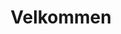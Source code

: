 ---
title: Velkommen

description: Behov for overnatting i Balestrand? Vi har nye, moderne leiligheter midt i Balestrand sentrum. Balkonger med fantastisk fjordutsikt. Lett tilkomst. Ferdig møblert, med fullt utstyrt kjøkken og bad. Perfekt for deg som ønsker mer frihet.

intro: Behov for overnatting i Balestrand? Vi har nye, moderne leiligheter midt i Balestrand sentrum. Balkonger med fantastisk fjordutsikt. Lett tilkomst. Ferdig møblert, med fullt utstyrt kjøkken og bad. Perfekt for deg som ønsker mer frihet.
intro_button: Vis alle leiligheter

images:
- /images/IMG_6391.jpeg
- /images/IMG_6373.jpeg
- /images/IMG_6377.jpeg
- /images/IMG_6248.jpg
- /images/jetski.jpg

items: 
- title: Utleie
  image:
    - src: /images/IMG_9845-HDR-492x277.jpg
      alt: Bilde av oppredd seng
  text: Vi har utleie av leiligheter og vannscooter midt i Balestrand sentrum. Perfekt for korte dagsturer i nærområdet.
  link:
    href: /utleie
    text: Mer informasjon

- title: Lokasjon
  image: 
    - src: /images/balestrand-492x277.jpg
      alt: Bilde av Balestrand fra luften
  text: Alle våre leiligheter ligger sentralt i Balestrand sentrum. Rolige omgivelser og med en fantastisk fjordutsikt. Korte avstander til det du trenger.
  link:
    href: /lokasjon
    text: Mer informasjon

- title: Aktiviteter
  image: 
    - src: /images/IMG_6248-492x277.jpg
      alt: Bilde av fjellet i esefjorden
  text: Balestrand har mye å tilby deg som besøkende. Enten du reiser alene, eller i gruppe. Det er mye å velge mellom. 
  link:
    href: /aktiviteter
    text: Se aktiviteter i Balestrand

---